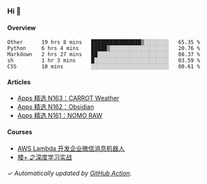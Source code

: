 ### Hi 👋

#### Overview

<!--START_SECTION:waka-->
```text
Other      19 hrs 8 mins   ████████████████▒░░░░░░░░   65.35 % 
Python     6 hrs 4 mins    █████▒░░░░░░░░░░░░░░░░░░░   20.76 % 
Markdown   2 hrs 27 mins   ██░░░░░░░░░░░░░░░░░░░░░░░   08.37 % 
sh         1 hr 3 mins     █░░░░░░░░░░░░░░░░░░░░░░░░   03.59 % 
CSS        10 mins         ░░░░░░░░░░░░░░░░░░░░░░░░░   00.61 % 
```
<!--END_SECTION:waka-->

#### Articles

<!-- BLOG:START -->
- [Apps 精选 N163：CARROT Weather](https://huhuhang.com/post/product-hunt/product-hunt-n163)
- [Apps 精选 N162：Obsidian](https://huhuhang.com/post/product-hunt/product-hunt-n162)
- [Apps 精选 N161：NOMO RAW](https://huhuhang.com/post/product-hunt/product-hunt-n161)
<!-- BLOG:END -->

#### Courses

<!-- SYL:START -->
- [AWS Lambda 开发企业微信消息机器人](https://lanqiao.cn/courses/2868)
- [楼+ 之深度学习实战](https://lanqiao.cn/courses/2617)
<!-- SYL:END -->

###### ✓ Automatically updated by [GitHub Action](https://github.com/huhuhang/huhuhang/actions).
